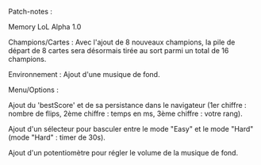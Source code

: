 Patch-notes :

Memory LoL Alpha 1.0

Champions/Cartes : Avec l'ajout de 8 nouveaux champions, la pile de départ de 8 cartes sera désormais tirée au sort parmi un total de 16 champions.

Environnement : Ajout d'une musique de fond.

Menu/Options :

Ajout du 'bestScore' et de sa persistance dans le navigateur (1er chiffre : nombre de flips, 2ème chiffre : temps en ms, 3ème chiffre : votre rang).

Ajout d'un sélecteur pour basculer entre le mode "Easy" et le mode "Hard" (mode "Hard" : timer de 30s).

Ajout d'un potentiomètre pour régler le volume de la musique de fond.
